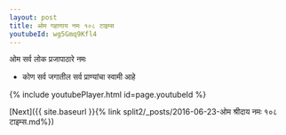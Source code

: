 ```yaml
---
layout: post
title: ओम गहाणाय नमः १०८ टाइम्स
youtubeId: wg5Gmq9Kfl4
---
```

 
 
 ओम सर्व लोक प्रजापाठारे नमः  
 
 -  कोण सर्व जगातील सर्व प्राण्यांचा स्वामी आहे 
 
  
 
  
 
 
 
 
 
 


{% include youtubePlayer.html id=page.youtubeId %}
 
[Next]({{ site.baseurl }}{% link  split2/_posts/2016-06-23-ओम श्रीदाय नमः १०८ टाइम्स.md%})
 
